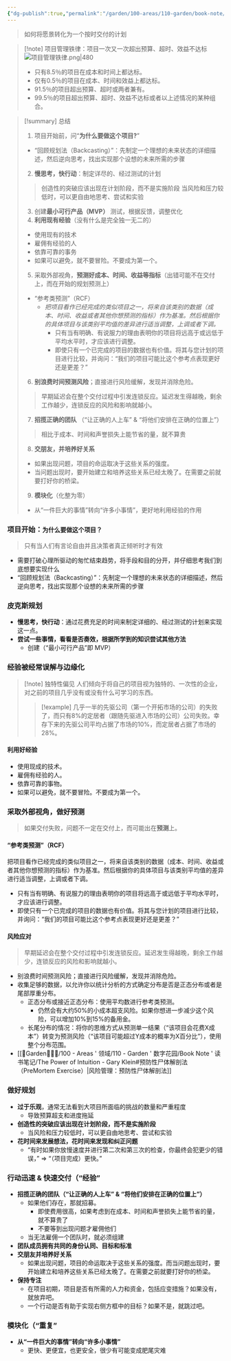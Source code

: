 ```yaml
---
{"dg-publish":true,"permalink":"/garden/100-areas/110-garden/book-note/how-big-things-get-done-dan-gardner/","tags":["状态/WIP","作者/DanGardner","书籍/HowBigThingsGetDone","方法论/项目管理"],"created":"2024-01-21T13:11:40.721+08:00","updated":"2024-01-26T10:27:31.094+08:00"}
---
```


> 如何将愿景转化为一个按时交付的计划

>[!note] 项目管理铁律：项目一次又一次超出预算、超时、效益不达标
>![项目管理铁律.png|480](/img/user/%E9%A1%B9%E7%9B%AE%E7%AE%A1%E7%90%86%E9%93%81%E5%BE%8B.png)
>- 只有8.5％的项目在成本和时间上都达标。
>- 仅有0.5％的项目在成本、时间和效益上都达标。
>- 91.5％的项目超出预算、超时或两者兼有。
>- 99.5％的项目超出预算、超时、效益不达标或者以上述情况的某种组合。 


>[!summary] 总结
>1. 项目开始前，问“**为什么要做这个项目?**”
>	- “回顾规划法（Backcasting）”：先制定一个理想的未来状态的详细描述，然后逆向思考，找出实现那个设想的未来所需的步骤
>2. **慢思考，快行动**：制定详尽的、经过测试的计划
>	> 创造性的突破应该出现在计划阶段，而不是实施阶段
>	> 当风险和压力较低时，可以更自由地思考、尝试和实验
>3. 创建**最小可行产品（MVP）** 测试，根据反馈，调整优化
>4. **利用现有经验**（没有什么是完全独一无二的）
>	- 使用现有的技术
>	- 雇佣有经验的人
>	- 依靠可靠的事务
>	- 如果可以避免，就不要冒险。不要成为第一个。
>5. 采取外部视角，**预测好成本、时间、收益等指标**（出错可能不在交付上，而在开始的规划预测上）
>	- “参考类预测”（RCF） 
>		- *把项目看作已经完成的类似项目之一，将来自该类别的数据（成本、时间、收益或者其他你想预测的指标）作为基准。然后根据你的具体项目与该类别平均值的差异进行适当调整，上调或者下调。*
>			- 只有当有明确、有说服力的理由表明你的项目将远高于或远低于平均水平时，才应该进行调整。
>			- 即使只有一个已完成的项目的数据也有价值。将其与您计划的项目进行比较，并询问：“我们的项目可能比这个参考点表现更好还是更差？”
>6. **别浪费时间预测风险**；直接进行风险缓解，发现并消除危险。
>	> 早期延迟会在整个交付过程中引发连锁反应。延迟发生得越晚，剩余工作越少，连锁反应的风险和影响就越小。
>7. **招揽正确的团队** （“让正确的人上车” & “将他们安排在正确的位置上”）
>	> 相比于成本、时间和声誉损失上能节省的量，就不算贵
>8. **交朋友，并培养好关系**
> 	- 如果出现问题，项目的命运取决于这些关系的强度。
>	- 当问题出现时，要开始建立和培养这些关系已经太晚了。在需要之前就要打好你的桥梁。
>9. **模块化**（化整为零）
>	-  从“一件巨大的事情”转向“许多小事情”，更好地利用经验的作用


### 项目开始：`为什么要做这个项目？`
> 只有当人们有言论自由并且决策者真正倾听时才有效
- 需要打破心理所驱动的匆忙结束趋势，将手段和目的分开，并仔细思考我们到底想要实现什么
- “回顾规划法（Backcasting）”：先制定一个理想的未来状态的详细描述，然后逆向思考，找出实现那个设想的未来所需的步骤
### 皮克斯规划
- **慢思考，快行动**：通过花费充足的时间来制定详细的、经过测试的计划来实现这一点。 
- **尝试一些事情，看看是否奏效，根据所学到的知识尝试其他方法**
	- 创建（“最小可行产品”即 MVP）

### 经验被经常误解与边缘化
>[!note] 独特性偏见
> 人们倾向于将自己的项目视为独特的、一次性的企业，对之前的项目几乎没有或没有什么可学习的东西。 
> >[!example] 几乎一半的先驱公司（第一个开拓市场的公司）的失败了，而只有8%的定居者（跟随先驱进入市场的公司）公司失败。幸存下来的先驱公司平均占据了市场的10%，而定居者占据了市场的28%。
#### 利用好经验
- 使用现成的技术。
- 雇佣有经验的人。
- 依靠可靠的事物。
- 如果可以避免，就不要冒险。不要成为第一个。 


### 采取外部视角，做好预测
> 如果交付失败，问题不一定在交付上，而可能出在**预测**上。 
#### “参考类预测”（RCF） 
把项目看作已经完成的类似项目之一，将来自该类别的数据（成本、时间、收益或者其他你想预测的指标）作为基准。然后根据你的具体项目与该类别平均值的差异进行适当调整，上调或者下调。 
- 只有当有明确、有说服力的理由表明你的项目将远高于或远低于平均水平时，才应该进行调整。 
- 即使只有一个已完成的项目的数据也有价值。将其与您计划的项目进行比较，并询问：“我们的项目可能比这个参考点表现更好还是更差？”
#### 风险应对
> 早期延迟会在整个交付过程中引发连锁反应。延迟发生得越晚，剩余工作越少，连锁反应的风险和影响就越小。 
- 别浪费时间预测风险；直接进行风险缓解，发现并消除危险。 
- 收集足够的数据，以允许你以统计分析的方式确定分布是否是正态分布或者是尾部厚重分布。
	- 正态分布或接近正态分布：使用平均数进行参考类预测。
		- 仍然会有大约50%的小成本超支风险。如果你想进一步减少这个风险，可以增加10%到15%的备用金。 
	- 长尾分布的情况：将你的思维方式从预测单一结果（“该项目会花费X成本”）转变为预测风险（“该项目可能超过Y成本的概率为X百分比”），使用整个分布范围。 
- [[🏡Garden🧑🏻‍🌾/100 - Areas ' 领域/110 - Garden ' 数字花园/Book Note ' 读书笔记/The Power of Intuition - Gary Klein#预防性尸体解剖法（PreMortem Exercise）\|风险管理：预防性尸体解剖法]]

### 做好规划
- **过于乐观**，通常无法看到大项目所面临的挑战的数量和严重程度
	- 导致预算超支和进度拖延
- **创造性的突破应该出现在计划阶段，而不是实施阶段**
	- 当风险和压力较低时，可以更自由地思考、尝试和实验
- **花时间来发展想法，花时间来发现和纠正问题**
	- “有时如果你放慢速度并进行第二次和第三次的检查，你最终会犯更少的错误，” => “（项目完成）更快。” 

### 行动迅速 & 快速交付（“经验”
- **招揽正确的团队（“让正确的人上车” & “将他们安排在正确的位置上”）**
	- 如果他们存在，那就招募。
		- 即使费用很高，如果考虑到在成本、时间和声誉损失上能节省的量，就不算贵了
		- 不要等到出现问题才雇佣他们
	- 当无法雇佣一个团队时，就必须组建
- **团队成员拥有共同的身份认同、目标和标准**
- **交朋友并培养好关系**
	- 如果出现问题，项目的命运取决于这些关系的强度。而当问题出现时，要开始建立和培养这些关系已经太晚了。在需要之前就要打好你的桥梁。 
- **保持专注**
	- 在项目初期，项目是否有所需的人力和资金，包括应变措施？如果没有，就放弃吧。
	- 一个行动是否有助于实现右侧方框中的目标？如果不是，就跳过吧。

### 模块化（“重复”
- **从“一件巨大的事情”转向“许多小事情”**
	-  更快、更便宜，也更安全，很少有可能变成肥尾灾难

